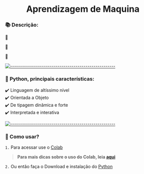<h1 align="center">Aprendizagem de Maquina</h1>

### **📚 Descrição:**

<p align="justify">📗 </p>

<p align="justify">📕 </p>

<p align="justify">📘 </p>

[![-----------------------------------------------------](https://user-images.githubusercontent.com/56088716/103312593-8a37ff80-49eb-11eb-91d3-75488e21a0a9.png) ](#table-of-contents)

### 📣 **Python, principais características:**

<p align="justify"> 
✔️ Linguagem de altíssimo nível </br>
✔️ Orientada a Objeto</br>
✔️ De tipagem dinâmica e forte</br>
✔️ Interpretada e interativa</br>
</p>

[![-----------------------------------------------------](https://user-images.githubusercontent.com/56088716/103312593-8a37ff80-49eb-11eb-91d3-75488e21a0a9.png) ](#table-of-contents)

### **🤔 Como usar?**

```1.``` Para acessar use o [Colab](https://colab.research.google.com/) 
> **Para mais dicas sobre o uso do Colab, leia [aqui](https://www.alura.com.br/artigos/google-colab-o-que-e-e-como-usar)**

```2.``` Ou então faça o Download e instalação do [Python](https://www.python.org) 
